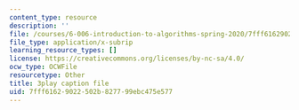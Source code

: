```yaml
---
content_type: resource
description: ''
file: /courses/6-006-introduction-to-algorithms-spring-2020/7fff61629022502b827799ebc475e577_MAyraVVYB64.vtt
file_type: application/x-subrip
learning_resource_types: []
license: https://creativecommons.org/licenses/by-nc-sa/4.0/
ocw_type: OCWFile
resourcetype: Other
title: 3play caption file
uid: 7fff6162-9022-502b-8277-99ebc475e577
---
```

